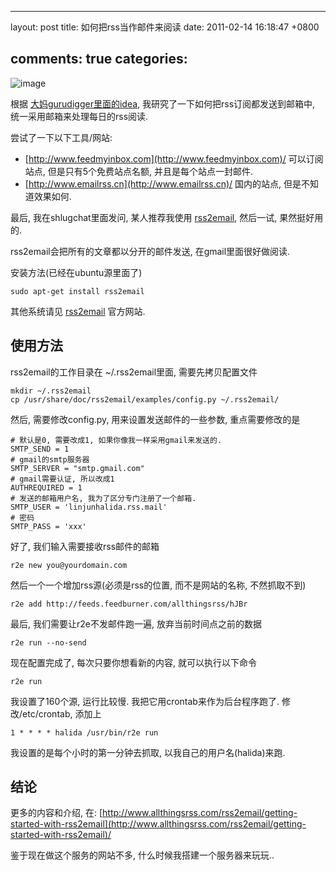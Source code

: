 
---
layout: post
title: 如何把rss当作邮件来阅读
date: 2011-02-14 16:18:47 +0800

comments: true
categories: 
---

![image](http://freshbump.com/graphics/image_files_480x400/480x400_elisa-strozyk-sebastian-neeb-accordion-cabinet.jpg)

根据
[大妈gurudigger里面的idea](http://gurudigger.com/idea/detail?iid=14987),
我研究了一下如何把rss订阅都发送到邮箱中,
统一采用邮箱来处理每日的rss阅读.

尝试了一下以下工具/网站:

-   [http://www.feedmyinbox.com](http://www.feedmyinbox.com)/
    可以订阅站点, 但是只有5个免费站点名额, 并且是每个站点一封邮件.
-   [http://www.emailrss.cn](http://www.emailrss.cn)/ 国内的站点,
    但是不知道效果如何.

最后, 我在shlugchat里面发问, 某人推荐我使用
[rss2email](http://www.allthingsrss.com/rss2email/), 然后一试,
果然挺好用的.

rss2email会把所有的文章都以分开的邮件发送, 在gmail里面很好做阅读.

安装方法(已经在ubuntu源里面了)

    sudo apt-get install rss2email

其他系统请见 [rss2email](http://www.allthingsrss.com/rss2email/)
官方网站.

使用方法
------------------------------

rss2email的工作目录在 \~/.rss2email里面, 需要先拷贝配置文件

    mkdir ~/.rss2email
    cp /usr/share/doc/rss2email/examples/config.py ~/.rss2email/

然后, 需要修改config.py, 用来设置发送邮件的一些参数, 重点需要修改的是

    # 默认是0, 需要改成1, 如果你像我一样采用gmail来发送的.
    SMTP_SEND = 1 
    # gmail的smtp服务器
    SMTP_SERVER = "smtp.gmail.com"
    # gmail需要认证, 所以改成1
    AUTHREQUIRED = 1 
    # 发送的邮箱用户名, 我为了区分专门注册了一个邮箱.
    SMTP_USER = 'linjunhalida.rss.mail'  
    # 密码
    SMTP_PASS = 'xxx'  

好了, 我们输入需要接收rss邮件的邮箱

    r2e new you@yourdomain.com

然后一个一个增加rss源(必须是rss的位置, 而不是网站的名称, 不然抓取不到)

    r2e add http://feeds.feedburner.com/allthingsrss/hJBr

最后, 我们需要让r2e不发邮件跑一遍, 放弃当前时间点之前的数据

    r2e run --no-send

现在配置完成了, 每次只要你想看新的内容, 就可以执行以下命令

    r2e run

我设置了160个源, 运行比较慢. 我把它用crontab来作为后台程序跑了.
修改/etc/crontab, 添加上

    1 * * * * halida /usr/bin/r2e run

我设置的是每个小时的第一分钟去抓取, 以我自己的用户名(halida)来跑.

结论
------------------------------

更多的内容和介绍, 在:
[http://www.allthingsrss.com/rss2email/getting-started-with-rss2email](http://www.allthingsrss.com/rss2email/getting-started-with-rss2email)/

鉴于现在做这个服务的网站不多, 什么时候我搭建一个服务器来玩玩..
